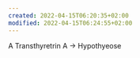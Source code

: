 ```yaml
---
created: 2022-04-15T06:20:35+02:00
modified: 2022-04-15T06:24:55+02:00
---
```


A Transthyretrin A -> Hypothyeose
